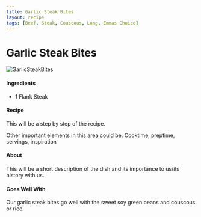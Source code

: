 ```yaml
---
title: Garlic Steak Bites
layout: recipe
tags: [Beef, Steak, Couscous, Long, Emmas Choice]
---
```

<html>
  <body class="recipeBody">
    <h1 text-align="center">Garlic Steak Bites</h1>
    <img class="recipePic" src="{{ site.url }}/{{ site.baseurl }}/assets/img/GarlicSteakBitesSweetSoyGreenBeans.jpeg" alt="GarlicSteakBites">
    <div>
      <h4>Ingredients</h4>
      <ul>
        <li>1 Flank Steak</li>
      </ul>
    </div>
    <div>
      <h4>Recipe</h4>
      <p>This will be a step by step of the recipe.</p>
    </div>
    <div>
      <p>Other important elements in this area could be: Cooktime, preptime, servings, inspiration</p>
    </div>
    <div>
      <h4>About</h4>
      <p>This will be a short description of the dish and its importance to us/its history with us.</p>
      <h4>Goes Well With</h4>
      <p>Our garlic steak bites go well with the sweet soy green beans and couscous or rice.</p>
    </div>
  </body>
</html>
